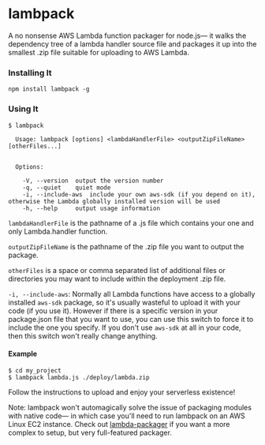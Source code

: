 # lambpack

A no nonsense AWS Lambda function packager for node.js— it walks the dependency tree of a lambda handler source file and packages it up into the smallest .zip file suitable for uploading to AWS Lambda.

### Installing It

`npm install lambpack -g`

### Using It
```
$ lambpack

  Usage: lambpack [options] <lambdaHandlerFile> <outputZipFileName> [otherFiles...]


  Options:

    -V, --version  output the version number
    -q, --quiet    quiet mode
    -i, --include-aws  include your own aws-sdk (if you depend on it), otherwise the Lambda globally installed version will be used
    -h, --help     output usage information

```

`lambdaHandlerFile` is the pathname of a .js file which contains your one and only Lambda.handler function.

`outputZipFileName` is the pathname of the .zip file you want to output the package.

`otherFiles` is a space or comma separated list of additional files or directories you may want to include within the deployment .zip file.

`-i, --include-aws`: Normally all Lambda functions have access to a globally installed `aws-sdk` package, so it's usually wasteful to upload it with your code (if you use it). However if there is a specific version in your package.json file that you want to use, you can use this switch to force it to include the one you specify. If you don't use `aws-sdk` at all in your code, then this switch won't really change anything.

#### Example

```
$ cd my_project
$ lambpack lambda.js ./deploy/lambda.zip
```

Follow the instructions to upload and enjoy your serverless existence!

Note: lambpack won't automagically solve the issue of packaging modules with native code— in which case you'll need to run lambpack on an AWS Linux EC2 instance. Check out [lambda-packager](https://www.npmjs.com/package/lambda-packager) if you want a more complex to setup, but very full-featured packager. 